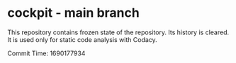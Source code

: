 # cockpit - main branch

This repository contains frozen state of the repository.
Its history is cleared. It is used only for static code
analysis with Codacy.

Commit Time: 1690177934